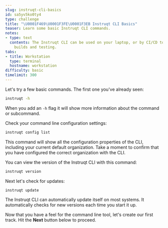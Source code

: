 ```yaml
---
slug: instruqt-cli-basics
id: sa5yv5ko0ty4
type: challenge
title: "\U0001F469\U0001F3FE‍\U0001F3EB Instruqt CLI Basics"
teaser: Learn some basic Instruqt CLI commands.
notes:
- type: text
  contents: The Instruqt CLI can be used on your laptop, or by CI/CD tools for automated
    builds and testing.
tabs:
- title: Workstation
  type: terminal
  hostname: workstation
difficulty: basic
timelimit: 300
---
```

<style type="text/css" rel="stylesheet">
hr.cyan { background-color: cyan; color: cyan; height: 2px; margin-bottom: -10px; }
h2.cyan { color: cyan; }
</style>Let's try a few basic commands. The first one you've already seen:

```bash
instruqt -h
```

When you add an `-h` flag it will show more information about the command or subcommand.

Check your command line configuration settings:

```bash
instruqt config list
```

This command will show all the configuration properties of the CLI, including your current default organization. Take a moment to confirm that you have configured the correct organization with the CLI.

You can view the version of the Instruqt CLI with this command:

```bash
instruqt version
```

Next let's check for updates:

```bash
instruqt update
```

The Instruqt CLI can automatically update itself on most systems. It automatically checks for new versions each time you start it up.

Now that you have a feel for the command line tool, let's create our first track. Hit the **Next** button below to proceed.
